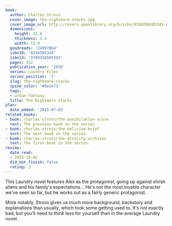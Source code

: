 ```yaml
---
book:
  author: Charles Stross
  cover_image: the-nightmare-stacks.jpg
  cover_image_url: http://covers.openlibrary.org/b/isbn/9780356505343-L.jpg
  dimensions:
    height: 22.0
    thickness: 3.4
    width: 13.9
  goodreads: '24997064'
  isbn10: '0356505340'
  isbn13: '9780356505343'
  pages: 352
  publication_year: '2016'
  series: Laundry Files
  series_position: '7'
  slug: the-nightmare-stacks
  spine_color: '#8e2e73'
  tags:
  - urban-fantasy
  title: The Nightmare Stacks
plan:
  date_added: '2015-07-03'
related_books:
- book: charles-stross/the-annihilation-score
  text: The previous book in the series.
- book: charles-stross/the-delirium-brief
  text: The next book in the series.
- book: charles-stross/the-atrocity-archives
  text: The first book in the series.
review:
  date_read:
  - 2016-10-02
  did_not_finish: false
  rating: 3
---
```


This Laundry novel features Alex as the protagonist, going up against elvish aliens and his family's expectations... He's not the most lovable character we've seen so far, but he works out as a fairly generic protagonist.

More notably, Stross gives us much more background, backstory and explanations than usually, which took some getting used to. It's not exactly bad, but you'll need to think less for yourself than in the average Laundry novel.
